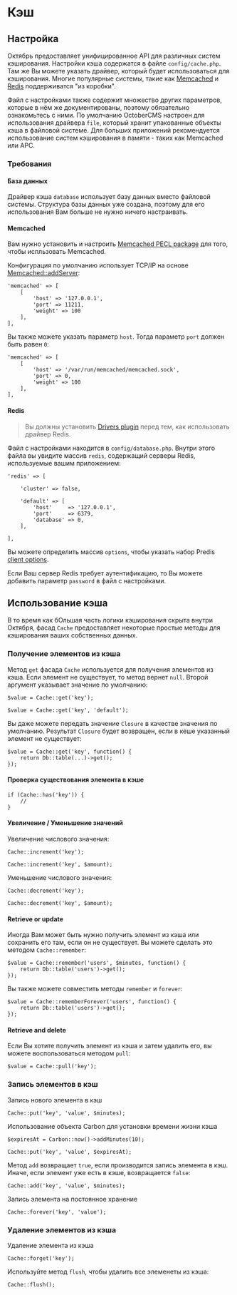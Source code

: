 # Кэш

<a name="configuration" class="anchor"></a>
## Настройка

Октябрь предоставляет унифицированное API для различных систем кэширования. Настройки кэша содержатся в файле `config/cache.php`. Там же Вы можете указать драйвер, который будет использоваться для кэширования. Многие популярные системы, такие как [Memcached](http://memcached.org) и [Redis](https://redis.io) поддерживатся "из коробки".

Файл с настройками также содержит множество других параметров, которые в нём же документированы, поэтому обязательно ознакомьтесь с ними. По умолчанию OctoberCMS настроен для использования драйвера `file`, который хранит упакованные объекты кэша в файловой системе. Для больших приложений рекомендуется использование систем кэширования в памяти - таких как Memcached или APC.

### Требования

#### База данных

Драйвер кэша `database` использует базу данных вместо файловой системы. Структура базы данных уже создана, поэтому для его использования Вам больше не нужно ничего настраивать.

#### Memcached

Вам нужно установить и настроить [Memcached PECL package](http://pecl.php.net/package/memcached) для того, чтобы испльзовать Memcached.

Конфигурация по умолчанию использует TCP/IP на основе [Memcached::addServer](http://php.net/manual/en/memcached.addserver.php):

    'memcached' => [
        [
            'host' => '127.0.0.1',
            'port' => 11211,
            'weight' => 100
        ],
    ],

Вы также можете указать параметр `host`. Тогда параметр `port` должен быть равен `0`:

    'memcached' => [
        [
            'host' => '/var/run/memcached/memcached.sock',
            'port' => 0,
            'weight' => 100
        ],
    ],

#### Redis

> Вы должны установить [Drivers plugin](http://octobercms.com/plugin/october-drivers) перед тем, как использовать драйвер Redis.

Файл с настройками находится в `config/database.php`. Внутри этого файла вы увидите массив `redis`, содержащий серверы Redis, используемые вашим приложением:

    'redis' => [

        'cluster' => false,

        'default' => [
            'host'     => '127.0.0.1',
            'port'     => 6379,
            'database' => 0,
        ],

    ],

Вы можете определить массив `options`, чтобы указать набор Predis [client options](https://github.com/nrk/predis/wiki/Client-Options).

Если Ваш сервер Redis требует аутентификацию, то Вы можете добавить параметр `password` в файл с настройками.

<a name="cache-usage" class="anchor"></a>
## Использование кэша

В то время как бОльшая часть логики кэширования скрыта внутри Октября, фасад `Cache` предоставляет некоторые простые методы для кэширования ваших собственных данных.

<a name="retrieving-items-from-the-cache" class="anchor"></a>
### Получение элементов из кэша

Метод `get` фасада `Cache` используется для получения элементов из кэша. Если элемент не существует, то метод вернет `null`. Второй аргумент указывает значение по умолчанию:

    $value = Cache::get('key');

    $value = Cache::get('key', 'default');

Вы даже можете передать значение `Closure` в качестве значения по умолчанию. Результат `Closure` будет возвращен, если в кеше указанный элемент не существует:

    $value = Cache::get('key', function() {
        return Db::table(...)->get();
    });

#### Проверка существования элемента в кэше

    if (Cache::has('key')) {
        //
    }

#### Увеличение / Уменьшение значений

Увеличение числового значения:

    Cache::increment('key');

    Cache::increment('key', $amount);

Уменьшение числового значения:

    Cache::decrement('key');

    Cache::decrement('key', $amount);

#### Retrieve or update

Иногда Вам может быть нужно получить элемент из кэша или сохранить его там, если он не существует. Вы можете сделать это методом `Cache::remember`:

    $value = Cache::remember('users', $minutes, function() {
        return Db::table('users')->get();
    });

Вы также можете совместить методы `remember` и `forever`:

    $value = Cache::rememberForever('users', function() {
        return Db::table('users')->get();
    });

#### Retrieve and delete

Если Вы хотите получить элемент из кэша и затем удалить его, вы можете воспользоваться методом `pull`:

    $value = Cache::pull('key');

<a name="storing-items-in-the-cache" class="anchor"></a>
### Запись элементов в кэш

Запись нового элемента в кэш

    Cache::put('key', 'value', $minutes);

Использование объекта Carbon для установки времени жизни кэша

    $expiresAt = Carbon::now()->addMinutes(10);

    Cache::put('key', 'value', $expiresAt);

Метод `add`  возвращает `true`, если производится запись элемента в кэш. Иначе, если элемент уже есть в кэше, возвращается `false`:

    Cache::add('key', 'value', $minutes);

Запись элемента на постоянное хранение

    Cache::forever('key', 'value');

<a name="removing-items-from-the-cache" class="anchor"></a>
### Удаление элементов из кэша

Удаление элемента из кэша

    Cache::forget('key');

Используйте метод `flush`, чтобы удалить все элеменеты из кэша:

    Cache::flush();
